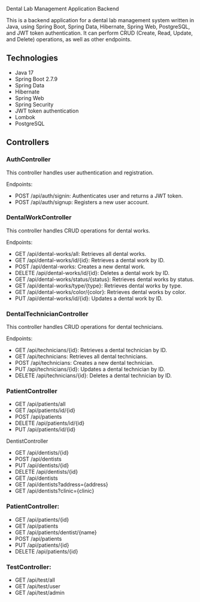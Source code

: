 Dental Lab Management Application Backend

This is a backend application for a dental lab management system written in Java, using Spring Boot, Spring Data, Hibernate, Spring Web, PostgreSQL, and JWT token authentication. It can perform CRUD (Create, Read, Update, and Delete) operations, as well as other endpoints.

## Technologies

* Java 17
* Spring Boot 2.7.9
* Spring Data
* Hibernate
* Spring Web
* Spring Security
* JWT token authentication
* Lombok
* PostgreSQL


## Controllers

### AuthController

This controller handles user authentication and registration.

Endpoints:

* POST /api/auth/signin: Authenticates user and returns a JWT token.
* POST /api/auth/signup: Registers a new user account.

### DentalWorkController

This controller handles CRUD operations for dental works.

Endpoints:

* GET /api/dental-works/all: Retrieves all dental works.
* GET /api/dental-works/id/{id}: Retrieves a dental work by ID.
* POST /api/dental-works: Creates a new dental work.
* DELETE /api/dental-works/id/{id}: Deletes a dental work by ID.
* GET /api/dental-works/status/{status}: Retrieves dental works by status.
* GET /api/dental-works/type/{type}: Retrieves dental works by type.
* GET /api/dental-works/color/{color}: Retrieves dental works by color.
* PUT /api/dental-works/id/{id}: Updates a dental work by ID.

### DentalTechnicianController

This controller handles CRUD operations for dental technicians.

Endpoints:

* GET /api/technicians/{id}: Retrieves a dental technician by ID.
* GET /api/technicians: Retrieves all dental technicians.
* POST /api/technicians: Creates a new dental technician.
* PUT /api/technicians/{id}: Updates a dental technician by ID.
* DELETE /api/technicians/{id}: Deletes a dental technician by ID.


### PatientController
* GET /api/patients/all 
* GET /api/patients/id/{id} 
* POST /api/patients
* DELETE /api/patients/id/{id} 
* PUT /api/patients/id/{id}


DentistController
* GET /api/dentists/{id}
* POST /api/dentists
* PUT /api/dentists/{id}
* DELETE /api/dentists/{id}
* GET /api/dentists
* GET /api/dentists?address={address}
* GET /api/dentists?clinic={clinic}

### PatientController:
* GET /api/patients/{id}
* GET /api/patients
* GET /api/patients/dentist/{name}
* POST /api/patients
* PUT /api/patients/{id}
* DELETE /api/patients/{id}

### TestController:
* GET /api/test/all
* GET /api/test/user
* GET /api/test/admin


